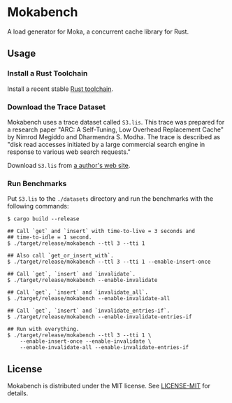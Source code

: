 # Mokabench

A load generator for Moka, a concurrent cache library for Rust.

## Usage

### Install a Rust Toolchain

Install a recent stable [Rust toolchain][rustup].

### Download the Trace Dataset

Mokabench uses a trace dataset called `S3.lis`. This trace was prepared for a research
paper "ARC: A Self-Tuning, Low Overhead Replacement Cache" by Nimrod Megiddo and
Dharmendra S. Modha. The trace is described as "disk read accesses initiated by a
large commercial search engine in response to various web search requests."

Download `S3.lis` from [a author's web site][arc-paper-site].

### Run Benchmarks

Put `S3.lis` to the `./datasets` directory and run the benchmarks with the following
commands:

```console
$ cargo build --release
```

```console
## Call `get` and `insert` with time-to-live = 3 seconds and
## time-to-idle = 1 second.
$ ./target/release/mokabench --ttl 3 --tti 1

## Also call `get_or_insert_with`.
$ ./target/release/mokabench --ttl 3 --tti 1 --enable-insert-once

## Call `get`, `insert` and `invalidate`.
$ ./target/release/mokabench --enable-invalidate

## Call `get`, `insert` and `invalidate_all`.
$ ./target/release/mokabench --enable-invalidate-all

## Call `get`, `insert` and `invalidate_entries-if`.
$ ./target/release/mokabench --enable-invalidate-entries-if

## Run with everything.
$ ./target/release/mokabench --ttl 3 --tti 1 \
    --enable-insert-once --enable-invalidate \
    --enable-invalidate-all --enable-invalidate-entries-if
```

[arc-paper-site]: https://researcher.watson.ibm.com/researcher/view_person_subpage.php?id=4700
[rustup]: https://rustup.rs


## License

Mokabench is distributed under the MIT license. See [LICENSE-MIT](LICENSE-MIT) for details.

